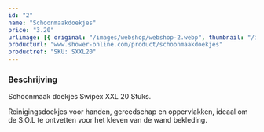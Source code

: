 ```yaml
---
id: "2"
name: "Schoonmaakdoekjes"
price: "3.20"
urlimage: [{ original: "/images/webshop/webshop-2.webp", thumbnail: "/images/webshop/webshop-2.webp" }]
producturl: "www.shower-online.com/product/schoonmaakdoekjes"
productref: "SKU: SXXL20"
---
```


### Beschrijving

Schoonmaak doekjes Swipex XXL 20 Stuks.

Reinigingsdoekjes voor handen, gereedschap en oppervlakken, ideaal om de S.O.L te ontvetten voor het kleven van de wand bekleding.
